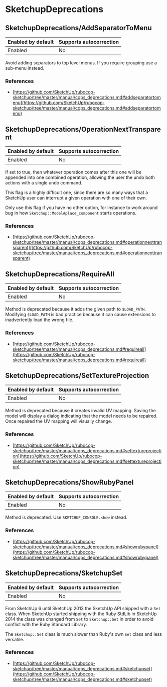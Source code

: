 # SketchupDeprecations

<a name='addseparatortomenu'></a>
## SketchupDeprecations/AddSeparatorToMenu

Enabled by default | Supports autocorrection
--- | ---
Enabled | No

Avoid adding separators to top level menus. If you require grouping use
a sub-menu instead.

### References

* [https://github.com/SketchUp/rubocop-sketchup/tree/master/manual/cops_deprecations.md#addseparatortomenu](https://github.com/SketchUp/rubocop-sketchup/tree/master/manual/cops_deprecations.md#addseparatortomenu)

<a name='operationnexttransparent'></a>
## SketchupDeprecations/OperationNextTransparent

Enabled by default | Supports autocorrection
--- | ---
Enabled | No

If set to true, then whatever operation comes after this one will be
appended into one combined operation, allowing the user the undo both
actions with a single undo command.

This flag is a highly difficult one, since there are so many ways that a
SketchUp user can interrupt a given operation with one of their own.

Only use this flag if you have no other option, for instance to work
around bug in how `Sketchup::Model#place_component` starts operations.

### References

* [https://github.com/SketchUp/rubocop-sketchup/tree/master/manual/cops_deprecations.md#operationnexttransparent](https://github.com/SketchUp/rubocop-sketchup/tree/master/manual/cops_deprecations.md#operationnexttransparent)

<a name='requireall'></a>
## SketchupDeprecations/RequireAll

Enabled by default | Supports autocorrection
--- | ---
Enabled | No

Method is deprecated because it adds the given path to `$LOAD_PATH`.
Modifying `$LOAD_PATH` is bad practice because it can cause extensions
to inadvertently load the wrong file.

### References

* [https://github.com/SketchUp/rubocop-sketchup/tree/master/manual/cops_deprecations.md#requireall](https://github.com/SketchUp/rubocop-sketchup/tree/master/manual/cops_deprecations.md#requireall)

<a name='settextureprojection'></a>
## SketchupDeprecations/SetTextureProjection

Enabled by default | Supports autocorrection
--- | ---
Enabled | No

Method is deprecated because it creates invalid UV mapping. Saving the
model will display a dialog indicating that the model needs to be
repaired. Once repaired the UV mapping will visually change.

### References

* [https://github.com/SketchUp/rubocop-sketchup/tree/master/manual/cops_deprecations.md#settextureprojection](https://github.com/SketchUp/rubocop-sketchup/tree/master/manual/cops_deprecations.md#settextureprojection)

<a name='showrubypanel'></a>
## SketchupDeprecations/ShowRubyPanel

Enabled by default | Supports autocorrection
--- | ---
Enabled | No

Method is deprecated. Use `SKETCHUP_CONSOLE.show` instead.

### References

* [https://github.com/SketchUp/rubocop-sketchup/tree/master/manual/cops_deprecations.md#showrubypanel](https://github.com/SketchUp/rubocop-sketchup/tree/master/manual/cops_deprecations.md#showrubypanel)

<a name='sketchupset'></a>
## SketchupDeprecations/SketchupSet

Enabled by default | Supports autocorrection
--- | ---
Enabled | No

From SketchUp 6 until SketchUp 2013 the SketchUp API shipped with a
`Set` class. When SketchUp started shipping with the Ruby StdLib in
SketchUp 2014 the class was changed from `Set` to `Sketchup::Set` in
order to avoid conflict with the Ruby Standard Library.

The `Sketchup::Set` class is much slower than Ruby's own `Set` class
and less versatile.

### References

* [https://github.com/SketchUp/rubocop-sketchup/tree/master/manual/cops_deprecations.md#sketchupset](https://github.com/SketchUp/rubocop-sketchup/tree/master/manual/cops_deprecations.md#sketchupset)
